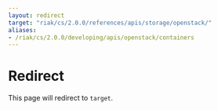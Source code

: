 ```yaml
---
layout: redirect
target: "riak/cs/2.0.0/references/apis/storage/openstack/"
aliases:
- /riak/cs/2.0.0/developing/apis/openstack/containers
---
```


# Redirect

This page will redirect to `target`.

